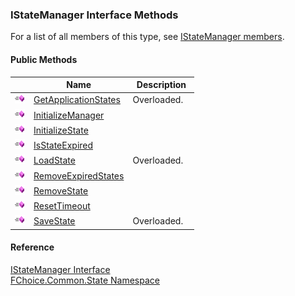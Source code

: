 ﻿### IStateManager Interface Methods

For a list of all members of this type, see [IStateManager members](FChoice.Common~FChoice.Common.State.IStateManager_members.md).

#### Public Methods

|   | Name | Description |
| --- | --- | --- |
| ![ Method](dotnetimages/Method.png) | [GetApplicationStates](FChoice.Common~FChoice.Common.State.IStateManager~GetApplicationStates.md) | Overloaded.    |
| ![ Method](dotnetimages/Method.png) | [InitializeManager](FChoice.Common~FChoice.Common.State.IStateManager~InitializeManager.md) |   |
| ![ Method](dotnetimages/Method.png) | [InitializeState](FChoice.Common~FChoice.Common.State.IStateManager~InitializeState.md) |   |
| ![ Method](dotnetimages/Method.png) | [IsStateExpired](FChoice.Common~FChoice.Common.State.IStateManager~IsStateExpired.md) |   |
| ![ Method](dotnetimages/Method.png) | [LoadState](FChoice.Common~FChoice.Common.State.IStateManager~LoadState.md) | Overloaded.    |
| ![ Method](dotnetimages/Method.png) | [RemoveExpiredStates](FChoice.Common~FChoice.Common.State.IStateManager~RemoveExpiredStates.md) |   |
| ![ Method](dotnetimages/Method.png) | [RemoveState](FChoice.Common~FChoice.Common.State.IStateManager~RemoveState.md) |   |
| ![ Method](dotnetimages/Method.png) | [ResetTimeout](FChoice.Common~FChoice.Common.State.IStateManager~ResetTimeout.md) |   |
| ![ Method](dotnetimages/Method.png) | [SaveState](FChoice.Common~FChoice.Common.State.IStateManager~SaveState.md) | Overloaded.    |





#### Reference

[IStateManager Interface](FChoice.Common~FChoice.Common.State.IStateManager.md)  
[FChoice.Common.State Namespace](FChoice.Common~FChoice.Common.State_namespace.md)